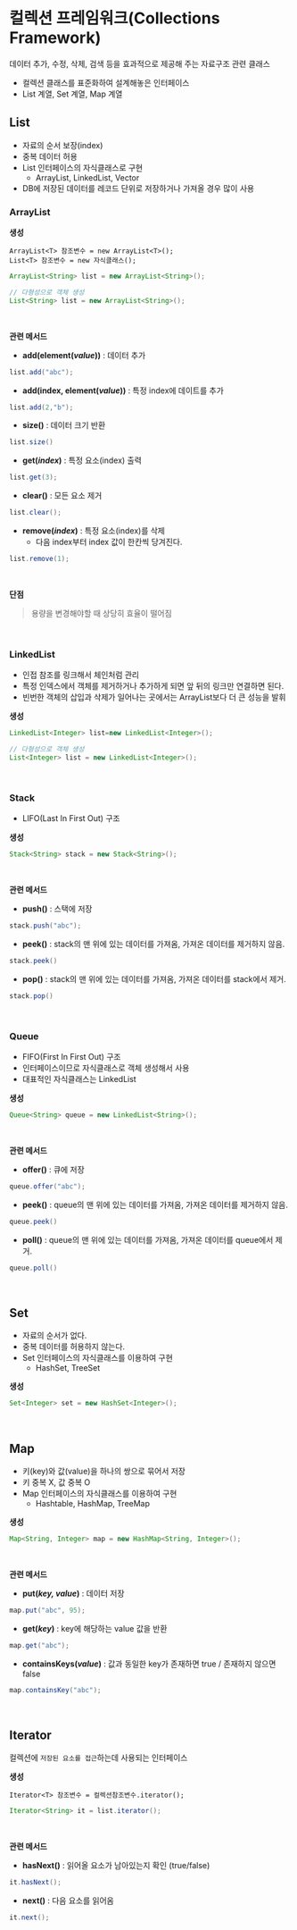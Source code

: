 ﻿# 컬렉션 프레임워크(Collections Framework)
데이터 추가, 수정, 삭제, 검색 등을 효과적으로 제공해 주는 자료구조 관련 클래스

- 컬렉션 클래스를 표준화하여 설계해놓은 인터페이스
- List 계열, Set 계열, Map 계열

## List

- 자료의 순서 보장(index)
- 중복 데이터 허용
- List 인터페이스의 자식클래스로 구현
	- ArrayList, LinkedList, Vector
- DB에 저장된 데이터를 레코드 단위로 저장하거나 가져올 경우 많이 사용

### ArrayList

**생성**

    ArrayList<T> 참조변수 = new ArrayList<T>();
    List<T> 참조변수 = new 자식클래스();

```java
ArrayList<String> list = new ArrayList<String>();

// 다형성으로 객체 생성
List<String> list = new ArrayList<String>();
```
<br/>

**관련 메서드**

- **add(element(*value*))** : 데이터 추가
```java
list.add("abc");
```
- **add(index, element(*value*))** : 특정 index에 데이트를 추가
```java
list.add(2,"b");
```
- **size()** : 데이터 크기 반환
```java
list.size()
```
- **get(*index*)** : 특정 요소(index) 출력
```java
list.get(3);
```
- **clear()** : 모든 요소 제거
```java
list.clear();
```
- **remove(*index*)** : 특정 요소(index)를 삭제
	- 다음 index부터 index 값이 한칸씩 당겨진다.
```java
list.remove(1);
```
<br/>

**단점**

> 용량을 변경해야할 때 상당히 효율이 떨어짐
<br/>

### LinkedList

- 인접 참조를 링크해서 체인처럼 관리
- 특정 인덱스에서 객체를 제거하거나 추가하게 되면 앞 뒤의 링크만 연결하면 된다.
- 빈번한 객체의 삽입과 삭제가 일어나는 곳에서는 ArrayList보다 더 큰 성능을 발휘

**생성**
```java
LinkedList<Integer> list=new LinkedList<Integer>();

// 다형성으로 객체 생성
List<Integer> list = new LinkedList<Integer>();
```
<br/>

### Stack

- LIFO(Last In First Out) 구조

**생성**

```java
Stack<String> stack = new Stack<String>();
```
<br/>

**관련 메서드**

- **push()** : 스택에 저장
```java
stack.push("abc");
```
- **peek()** : stack의 맨 위에 있는 데이터를 가져옴, 가져온 데이터를 제거하지 않음.
```java
stack.peek()
```
- **pop()** : stack의 맨 위에 있는 데이터를 가져옴, 가져온 데이터를 stack에서 제거.
```java
stack.pop()
```
<br/>

### Queue

-  FIFO(First In First Out) 구조
- 인터페이스이므로 자식클래스로 객체 생성해서 사용
- 대표적인 자식클래스는  LinkedList


**생성**

```java
Queue<String> queue = new LinkedList<String>();
```
<br/>

**관련 메서드**

- **offer()** : 큐에 저장
```java
queue.offer("abc");
```
- **peek()** : queue의 맨 위에 있는 데이터를 가져옴, 가져온 데이터를 제거하지 않음.
```java
queue.peek()
```
- **poll()** : queue의 맨 위에 있는 데이터를 가져옴, 가져온 데이터를 queue에서 제거.
```java
queue.poll()
```
<br/>

## Set 

- 자료의 순서가 없다.
- 중복 데이터를 허용하지 않는다.
-  Set 인터페이스의 자식클래스를 이용하여 구현
	-  HashSet, TreeSet


**생성**
```java
Set<Integer> set = new HashSet<Integer>();
```
<br/>

## Map

- 키(key)와 값(value)을 하나의 쌍으로 묶어서 저장
- 키 중복 X, 값 중복 O
- Map 인터페이스의 자식클래스를 이용하여 구현
	- Hashtable, HashMap, TreeMap

**생성**
```java
Map<String, Integer> map = new HashMap<String, Integer>();
```
<br/>

**관련 메서드**

- **put(*key, value*)** : 데이터 저장
```java
map.put("abc", 95);
```
- **get(*key*)** : key에 해당하는 value 값을 반환
```java
map.get("abc");
```
- **containsKeys(*value*)** : 값과 동일한 key가 존재하면 true / 존재하지 않으면 false
```java
map.containsKey("abc");
```
<br/>

## Iterator
컬렉션에 `저장된 요소를 접근`하는데 사용되는 인터페이스

**생성**

    Iterator<T> 참조변수 = 컬렉션참조변수.iterator();

```java
Iterator<String> it = list.iterator();
```
<br/>

**관련 메서드**

- **hasNext()** : 읽어올 요소가 남아있는지 확인 (true/false)
```java
it.hasNext();
```
- **next()** : 다음 요소를 읽어옴
```java
it.next();
``` 

